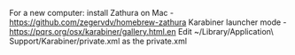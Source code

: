 For a new computer:
install Zathura on Mac - https://github.com/zegervdv/homebrew-zathura
Karabiner launcher mode - https://pqrs.org/osx/karabiner/gallery.html.en
Edit
~/Library/Application\ Support/Karabiner/private.xml
as the private.xml


